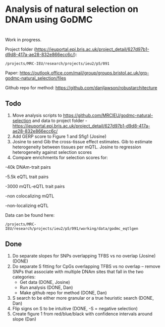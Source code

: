# Analysis of natural selection on DNAm using GoDMC
#
Work in progress.

Project folder (https://ieuportal.epi.bris.ac.uk/project_detail/627d97b1-d9d8-417a-ae28-832e866ecc6c/):

```
/projects/MRC-IEU/research/projects/ieu2/p5/091 
```

Paper: https://outlook.office.com/mail/group/groups.bristol.ac.uk/grp-godmc-natural_selection/files

Github repo for method: https://github.com/danjlawson/robustarchitecture


## Todo

1. Move analysis scripts to https://github.com/MRCIEU/godmc-natural-selection and data to project folder - https://ieuportal.epi.bris.ac.uk/project_detail/627d97b1-d9d8-417a-ae28-832e866ecc6c/
7. Add GERP score to Figure 1 and Sfig1 (Josine) 
8. Josine to send Gib the cross-tissue effect estimates. Gib to estimate heterogeneity between tissues per mQTL. Josine to regression heterogeneity against selection scores
9. Compare enrichments for selection scores for:

-40k DNAm-trait pairs

-5.5k eQTL trait pairs

-3000 mQTL-eQTL trait pairs

-non colocalizing mQTL

-non-localizing eQTL

Data can be found here:
```
/projects/MRC-IEU/research/projects/ieu2/p5/091/working/data/godmc_eqtlgen
```

## Done

1. Do separate slopes for SNPs overlapping TFBS vs no overlap (Josine) (DONE)
3. Do separate S fitting for CpGs overlapping TFBS vs no overlap – remove SNPs that associate with multiple DNAm sites that fall in the two categories: 
    - Get data (DONE, Josine) 
    - Run analysis (DONE, Dan)  
    - Make github repo for method (DONE, Dan) 
4. S search to be either more granular or a true heuristic search (DONE, Dan) 
5. Flip signs on S to be intuitive (DONE, -S = negative selection) 
6. Create figure 1 from red/blue/black with confidence intervals around slope (Dan) 
